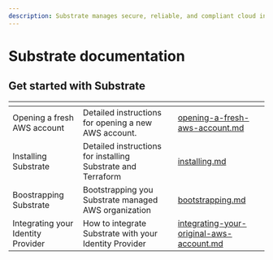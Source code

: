 ```yaml
---
description: Substrate manages secure, reliable, and compliant cloud infrastructure in AWS.
---
```


# Substrate documentation

## Get started with Substrate

<table data-card-size="large" data-view="cards"><thead><tr><th></th><th></th><th></th><th data-hidden data-card-target data-type="content-ref"></th></tr></thead><tbody><tr><td>Opening a fresh AWS account</td><td>Detailed instructions for opening a new AWS account.</td><td></td><td><a href="getting-started/opening-a-fresh-aws-account.md">opening-a-fresh-aws-account.md</a></td></tr><tr><td>Installing Substrate</td><td>Detailed instructions for installing Substrate and Terraform</td><td></td><td><a href="getting-started/installing.md">installing.md</a></td></tr><tr><td>Boostrapping Substrate</td><td>Bootstrapping you Substrate managed AWS organization</td><td></td><td><a href="getting-started/bootstrapping.md">bootstrapping.md</a></td></tr><tr><td>Integrating your Identity Provider</td><td>How to integrate Substrate with your Identity Provider</td><td></td><td><a href="getting-started/integrating-your-original-aws-account.md">integrating-your-original-aws-account.md</a></td></tr></tbody></table>
